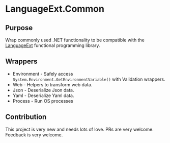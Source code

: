 # LanguageExt.Common

## Purpose

Wrap commonly used .NET functionality to be compatible with the [LanguageExt](https://github.com/louthy/language-ext) functional programming library.

## Wrappers

* Environment - Safely access `System.Environment.GetEnvironmentVariable()` with Validation wrappers.
* Web - Helpers to transform web data.
* Json - Deserialize Json data.
* Yaml - Deserialize Yaml data.
* Process - Run OS processes

## Contribution

This project is very new and needs lots of love. PRs are very welcome. Feedback is very welcome.
